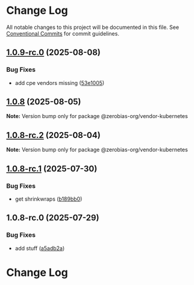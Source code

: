 # Change Log

All notable changes to this project will be documented in this file.
See [Conventional Commits](https://conventionalcommits.org) for commit guidelines.

## [1.0.9-rc.0](https://github.com/zerobias-org/vendor/compare/@zerobias-org/vendor-kubernetes@1.0.8...@zerobias-org/vendor-kubernetes@1.0.9-rc.0) (2025-08-08)


### Bug Fixes

* add cpe vendors missing ([53e1005](https://github.com/zerobias-org/vendor/commit/53e100520e848be73b2cba8a0ef4f184844b8abb))





## [1.0.8](https://github.com/zerobias-org/vendor/compare/@zerobias-org/vendor-kubernetes@1.0.8-rc.2...@zerobias-org/vendor-kubernetes@1.0.8) (2025-08-05)

**Note:** Version bump only for package @zerobias-org/vendor-kubernetes





## [1.0.8-rc.2](https://github.com/zerobias-org/vendor/compare/@zerobias-org/vendor-kubernetes@1.0.8-rc.1...@zerobias-org/vendor-kubernetes@1.0.8-rc.2) (2025-08-04)

**Note:** Version bump only for package @zerobias-org/vendor-kubernetes





## [1.0.8-rc.1](https://github.com/zerobias-org/vendor/compare/@zerobias-org/vendor-kubernetes@1.0.8-rc.0...@zerobias-org/vendor-kubernetes@1.0.8-rc.1) (2025-07-30)


### Bug Fixes

* get shrinkwraps ([b189bb0](https://github.com/zerobias-org/vendor/commit/b189bb0cf53ad66427530ccc0eab7824527942d3))





## 1.0.8-rc.0 (2025-07-29)


### Bug Fixes

* add stuff ([a5adb2a](https://github.com/zerobias-org/vendor/commit/a5adb2aecd0670c42e9077affecb6a047bf30fc6))





# Change Log
